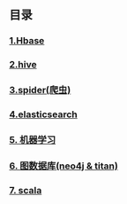 ## 目录

### [1.Hbase](https://github.com/yueyuanyang/knowledge/tree/master/Hbase) 

### [2.hive](https://github.com/yueyuanyang/knowledge/blob/master/hive)

### [3.spider(爬虫)](https://github.com/yueyuanyang/knowledge/tree/master/Spider)

### [4.elasticsearch](https://github.com/yueyuanyang/knowledge/tree/master/elasticsearch)

### [5. 机器学习](https://github.com/yueyuanyang/knowledge/tree/master/ML)

### [6. 图数据库(neo4j & titan) ](https://github.com/yueyuanyang/knowledge/blob/master/neo4j/README.md)

### [7. scala ](https://github.com/yueyuanyang/knowledge/tree/master/scala/readme.md)

